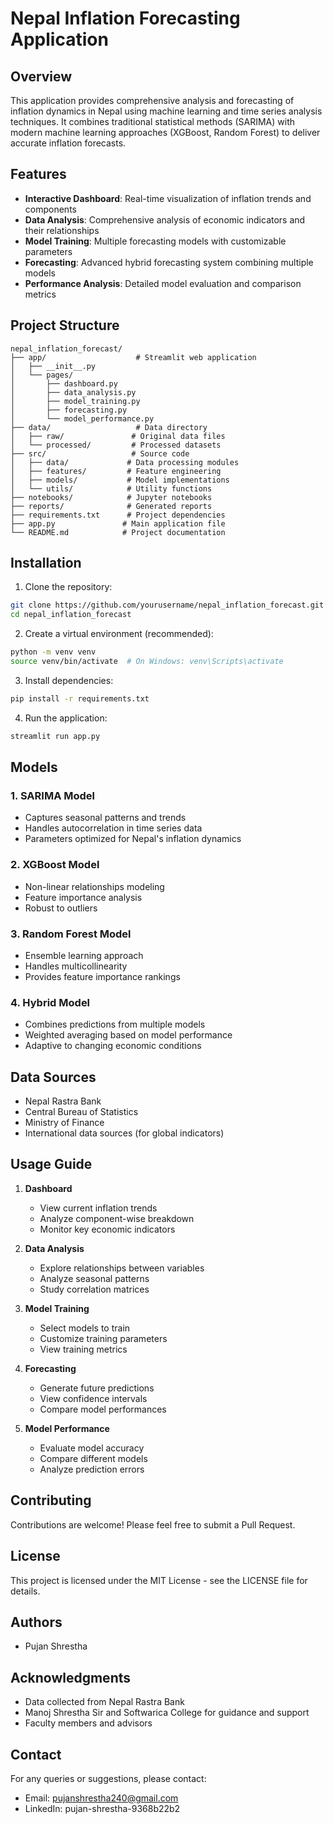 # Nepal Inflation Forecasting Application

## Overview
This application provides comprehensive analysis and forecasting of inflation dynamics in Nepal using machine learning and time series analysis techniques. It combines traditional statistical methods (SARIMA) with modern machine learning approaches (XGBoost, Random Forest) to deliver accurate inflation forecasts.

## Features
- **Interactive Dashboard**: Real-time visualization of inflation trends and components
- **Data Analysis**: Comprehensive analysis of economic indicators and their relationships
- **Model Training**: Multiple forecasting models with customizable parameters
- **Forecasting**: Advanced hybrid forecasting system combining multiple models
- **Performance Analysis**: Detailed model evaluation and comparison metrics

## Project Structure
```
nepal_inflation_forecast/
├── app/                    # Streamlit web application
│   ├── __init__.py
│   └── pages/
│       ├── dashboard.py
│       ├── data_analysis.py
│       ├── model_training.py
│       ├── forecasting.py
│       └── model_performance.py
├── data/                   # Data directory
│   ├── raw/               # Original data files
│   └── processed/         # Processed datasets
├── src/                   # Source code
│   ├── data/             # Data processing modules
│   ├── features/         # Feature engineering
│   ├── models/           # Model implementations
│   └── utils/            # Utility functions
├── notebooks/            # Jupyter notebooks
├── reports/              # Generated reports
├── requirements.txt      # Project dependencies
├── app.py               # Main application file
└── README.md            # Project documentation
```

## Installation
1. Clone the repository:
```bash
git clone https://github.com/yourusername/nepal_inflation_forecast.git
cd nepal_inflation_forecast
```

2. Create a virtual environment (recommended):
```bash
python -m venv venv
source venv/bin/activate  # On Windows: venv\Scripts\activate
```

3. Install dependencies:
```bash
pip install -r requirements.txt
```

4. Run the application:
```bash
streamlit run app.py
```

## Models
### 1. SARIMA Model
- Captures seasonal patterns and trends
- Handles autocorrelation in time series data
- Parameters optimized for Nepal's inflation dynamics

### 2. XGBoost Model
- Non-linear relationships modeling
- Feature importance analysis
- Robust to outliers

### 3. Random Forest Model
- Ensemble learning approach
- Handles multicollinearity
- Provides feature importance rankings

### 4. Hybrid Model
- Combines predictions from multiple models
- Weighted averaging based on model performance
- Adaptive to changing economic conditions

## Data Sources
- Nepal Rastra Bank
- Central Bureau of Statistics
- Ministry of Finance
- International data sources (for global indicators)

## Usage Guide
1. **Dashboard**
   - View current inflation trends
   - Analyze component-wise breakdown
   - Monitor key economic indicators

2. **Data Analysis**
   - Explore relationships between variables
   - Analyze seasonal patterns
   - Study correlation matrices

3. **Model Training**
   - Select models to train
   - Customize training parameters
   - View training metrics

4. **Forecasting**
   - Generate future predictions
   - View confidence intervals
   - Compare model performances

5. **Model Performance**
   - Evaluate model accuracy
   - Compare different models
   - Analyze prediction errors

## Contributing
Contributions are welcome! Please feel free to submit a Pull Request.

## License
This project is licensed under the MIT License - see the LICENSE file for details.

## Authors
- Pujan Shrestha

## Acknowledgments
- Data collected from Nepal Rastra Bank
- Manoj Shrestha Sir and Softwarica College for guidance and support
- Faculty members and advisors

## Contact
For any queries or suggestions, please contact:
- Email: pujanshrestha240@gmail.com
- LinkedIn: pujan-shrestha-9368b22b2
